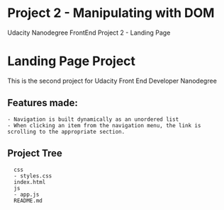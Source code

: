 # Project 2 - Manipulating with DOM
Udacity Nanodegree FrontEnd Project 2 - Landing Page
# Landing Page Project
This is the second project for Udacity Front End Developer Nanodegree

## Features made:
    - Navigation is built dynamically as an unordered list
    - When clicking an item from the navigation menu, the link is scrolling to the appropriate section.

## Project Tree
      css
      - styles.css    
      index.html
      js
      - app.js
      README.md
